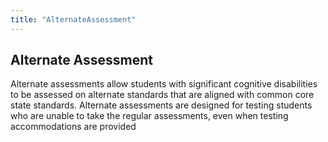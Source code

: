 ```yaml
---
title: "AlternateAssessment"
---
```


## Alternate Assessment

Alternate assessments allow students with significant cognitive disabilities to be assessed on alternate standards that are aligned with common core state standards. Alternate assessments are designed for testing students who are unable to take the regular assessments, even when testing accommodations are provided

<!-- ### Results Data -->
